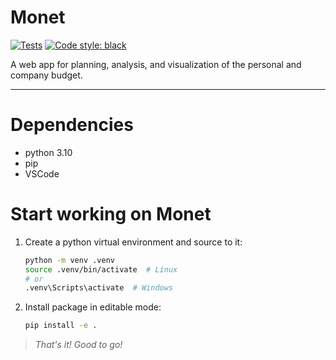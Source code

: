Monet
=====

[![Tests](https://github.com/kira607/yaba/actions/workflows/tests.yaml/badge.svg)]()
[![Code style: black](https://img.shields.io/badge/code%20style-black-000000.svg)](https://github.com/psf/black)

A web app for planning, analysis, and visualization of the personal and company budget.

---

# Dependencies

- python 3.10
- pip
- VSCode

# Start working on Monet

1. Create a python virtual environment and source to it:

    ```bash
    python -m venv .venv
    source .venv/bin/activate  # Linux
    # or
    .venv\Scripts\activate  # Windows
    ```

2. Install package in editable mode:

    ```bash
    pip install -e .
    ```

> _That's it! Good to go!_